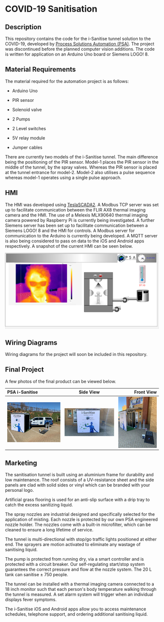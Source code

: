 ﻿# COVID-19 Sanitisation

## Description

This repository contains the code for the i-Sanitise tunnel solution to the COVID-19, developed by [Process Solutions Automation (PSA)](https://www.p-s-a.co.za/index.html). The project was discontinued before the planned computer vision additions. The code is written for application on an Arduino Uno board or Siemens LOGO! 8.

## Material Requirements
The material required for the automation project is as follows:


 - Arduino Uno

 - PIR sensor

 - Solenoid valve

 - 2 Pumps

 - 2 Level switches

 - 5V relay module

 - Jumper cables



There are currently two models of the i-Sanitise tunnel. The main difference being the positioning of the PIR sensor. Model-1 places the PIR sensor in the middle of the tunnel, by the spray valves. Whereas the PIR sensor is placed at the tunnel entrance for model-2. Model-2 also utilises a pulse sequence whereas model-1 operates using a single pulse approach.

## HMI

The HMI was developed using [TeslaSCADA2](https://teslascada.com/products/teslascada2). A Modbus TCP server was set up to facilitate communication between the FLIR AX8 thermal imaging camera and the HMI. The use of a Melexis MLX90640 thermal imaging camera powered by Raspberry Pi is currently being investigated. A further Siemens server has been set up to facilitate communication between a Siemens LOGO! 8 and the HMI for controls. A Modbus server for communication to the Arduino is currently being developed. A MQTT server is also being considered to pass on data to the iOS and Android apps respectively. A snapshot of the current HMI can be seen below.

![hmi](./images/hmi.png "hmi")

## Wiring Diagrams

Wiring diagrams for the project will soon be included in this repository.

## Final Project

A few photos of the final product can be viewed below.

PSA i-Sanitise                            | Side View | Front View     
:---                              |    :----:   |          ---:
![car](./images/car.png "car")      | ![side](./images/side.png "side")       | ![front](./images/front.png "front")

## Marketing

The sanitisation tunnel is built using an aluminium frame for durability and low maintenance. The roof consists of a UV-resistance sheet and the side panels are clad with solid sides or vinyl which can be branded with your personal logo.

Artificial grass flooring is used for an anti-slip surface with a drip tray to catch the excess sanitizing liquid.

The spray nozzles are industrial designed and specifically selected for the application of misting. Each nozzle is protected by our own PSA engineered nozzle holder. The nozzles come with a built-in microfilter, which can be cleaned to ensure a long lifetime of service.

The tunnel is multi-directional with stop/go traffic lights positioned at either end. The sprayers are motion activated to eliminate any wastage of sanitising liquid.

The pump is protected from running dry, via a smart controller and is protected with a circuit breaker. Our self-regulating start/stop system guarantees the correct pressure and flow at the nozzle system. The 20 L tank can sanitise ± 750 people.

The tunnel can be installed with a thermal imaging camera connected to a 18 inch monitor such that each person's body temperature walking through the tunnel is measured. A set alarm system will trigger when an individual displays fever symptoms.

The i-Sanitise iOS and Android apps allow you to access maintenance schedules, telephone support, and ordering additional sanitising liquid.
